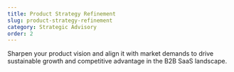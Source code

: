 ```yaml
---
title: Product Strategy Refinement
slug: product-strategy-refinement
category: Strategic Advisory
order: 2
---
```

Sharpen your product vision and align it with market demands to drive sustainable growth and competitive advantage in the B2B SaaS landscape.
